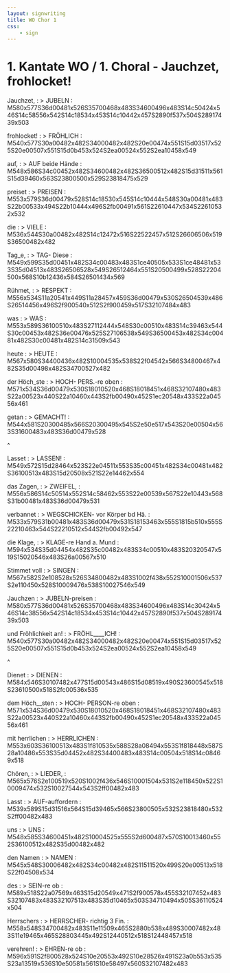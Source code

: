 ```yaml
---
layout: signwriting
title: WO Chor 1
css:
    - sign
---
```


<!--
https://www.signbank.org/signpuddle2.0/searchword.php
https://www.sutton-signwriting.io/signmaker
-->

# 1. Kantate WO / 1. Choral - Jauchzet, frohlocket!

Jauchzet,
: > JUBELN
: M580x577S36d00481x526S35700468x483S34600496x483S14c50424x546S14c58556x542S14c18534x453S14c10442x457S2890f537x504S28917439x503

frohlocket!
: > FRÖHLICH
: M540x577S30a00482x482S34000482x482S20e00474x551S15d03517x525S20e00507x551S15d0b453x524S2ea00524x552S2ea10458x549

auf,
: > AUF beide Hände
: M548x586S34c00452x482S34600482x482S36500512x482S15d31511x561S15d39460x563S23800500x529S23818475x529

preiset
: > PREISEN
: M553x579S36d00479x528S14c18530x545S14c10444x548S30a00481x483S22b00533x494S22b10444x496S2fb00491x561S22610447x534S22610532x532

die
: > VIELE
: M536x544S30a00482x482S14c12472x516S22522457x512S26606506x519S36500482x482

Tag_e,
: > TAG- Diese
: M549x599S35d00451x482S34c00483x483S1ce40505x533S1ce48481x533S35d04513x483S26506528x549S26512464x551S20500499x528S22204500x568S10b12436x584S26501434x569

Rühmet,
: > RESPEKT
: M556x534S11a20541x449S11a28457x459S36d00479x530S26504539x486S26514456x496S2f900540x512S2f900459x517S32107484x483

was
: > WAS
: M553x589S36100510x483S27112444x548S30c00510x483S14c39463x544S30c00453x482S36e00476x525S27106538x549S36500453x482S34c00481x482S30c00481x482S14c31509x543

heute
: > HEUTE
: M567x580S34400436x482S10004535x538S22f04542x566S34800467x482S35d00498x482S34700527x482

der Höch_ste
: > HOCH- PERS.-re oben 
: M571x534S36d00479x530S18010520x468S18018451x468S32107480x483S22a00523x440S22a10460x443S2fb00490x452S1ec20548x433S22a04556x461

getan
: > GEMACHT!
: M544x581S20300485x566S20300495x545S2e50e517x543S20e00504x563S31600483x483S36d00479x528

^

Lasset
: > LASSEN!
: M549x572S15d28464x523S22e04511x553S35c00451x482S34c00481x482S36100513x483S15d20508x521S22e14462x554

das Zagen,
: > ZWEIFEL, 
: M556x586S14c50514x552S14c58462x553S22e00539x567S22e10443x568S31b00481x483S36d00479x531

verbannet
: > WEGSCHICKEN- vor Körper bd Hä.
: M533x579S31b00481x483S36d00479x531S18153463x555S1815b510x555S22210463x544S22210512x544S2fb00492x547

die Klage,
: > KLAGE-re Hand a. Mund
: M594x534S35d04454x482S35c00482x483S34c00510x483S20320547x519S15020546x483S26a00567x510

Stimmet voll
: > SINGEN
: M567x582S2e108528x526S34800482x483S1002f438x552S10001506x537S2e110450x528S10009476x538S10027546x549

Jauchzen
: > JUBELN-preisen
: M580x577S36d00481x526S35700468x483S34600496x483S14c30424x546S14c38556x542S14c18534x453S14c10442x457S2890f537x504S28917439x503

und Fröhlichkeit an!
: > FRÖHL____ICH!
: M540x577S30a00482x482S34000482x482S20e00474x551S15d03517x525S20e00507x551S15d0b453x524S2ea00524x552S2ea10458x549

^

Dienet
: > DIENEN
: M584x546S30107482x477S15d00543x486S15d08519x490S23600545x518S23610500x518S2fc00536x535

dem Höch__sten
: > HOCH- PERSON-re oben
: M571x534S36d00479x530S18010520x468S18018451x468S32107480x483S22a00523x440S22a10460x443S2fb00490x452S1ec20548x433S22a04556x461

mit herrlichen
: > HERRLICHEN
: M553x603S36100513x483S1f810535x588S28a08494x553S1f818448x587S28a10486x553S35d04452x482S34400483x483S14c00504x518S14c08469x518

Chören,
: > LIEDER,
: M565x576S2e100519x520S1002f436x546S10001504x531S2e118450x522S10009474x532S10027544x543S2ff00482x483

Lasst
: > AUF-auffordern
: M539x589S15d31516x564S15d39465x566S23800505x532S23818480x532S2ff00482x483

uns
: > UNS
: M548x585S34600451x482S10004525x555S2d600487x570S10013460x552S36100512x482S35d00482x482

den Namen
: > NAMEN
: M545x548S30006482x482S34c00482x482S11511520x499S20e00513x518S22f04508x534

des
: > SEIN-re ob
: M589x518S22a07569x463S15d20549x471S2f900578x455S32107452x483S32107483x483S32107513x483S35d10465x503S34710494x505S36110524x504

Herrschers
: > HERRSCHER- richtig 3 Fin.
: M558x548S34700482x483S11e11509x465S2880b538x489S30007482x483S11e19465x465S28803445x492S12440512x518S12448457x518

verehren!
: > EHREN-re ob
: M596x591S2f800528x524S10e20553x492S10e28526x491S23a0b553x535S23a13519x536S10e50581x561S10e58497x560S32107482x483
